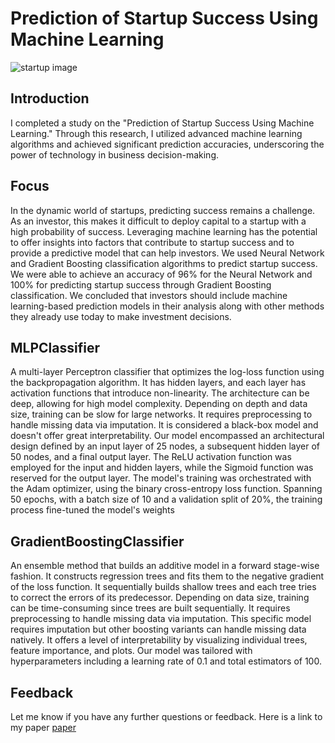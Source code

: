 # Prediction of Startup Success Using Machine Learning

![startup image](https://static.vecteezy.com/system/resources/previews/002/142/408/non_2x/concept-of-a-startup-community-teamwork-discussion-of-issues-generation-of-ideas-creativity-young-men-and-women-work-together-flat-cartoon-illustration-vector.jpg)

## Introduction
I completed a study on the "Prediction of Startup Success Using Machine Learning." Through this research, I utilized advanced machine learning algorithms and achieved significant prediction accuracies, underscoring the power of technology in business decision-making. 

## Focus
 In the dynamic world of startups, predicting success remains a challenge. As an investor, this makes it difficult to deploy capital to a startup with a high probability of success. Leveraging machine learning has the potential to offer insights into factors that contribute to startup success and to provide a predictive model that can help investors. We used Neural Network and Gradient Boosting classification algorithms to predict startup success.  We were able to achieve an accuracy of 96% for the Neural Network and 100% for predicting startup success through Gradient Boosting classification. We concluded that investors should include machine learning-based prediction models in their analysis along with other methods they already use today to make investment decisions.


## MLPClassifier
A multi-layer Perceptron classifier that optimizes the log-loss function using the backpropagation algorithm. It has hidden layers, and each layer has activation functions that introduce non-linearity.  The architecture can be deep, allowing for high model complexity. Depending on depth and data size, training can be slow for large networks. It requires preprocessing to handle missing data via imputation. It is considered a black-box model and doesn't offer great interpretability.  Our model encompassed an architectural design defined by an input layer of 25 nodes, a subsequent hidden layer of 50 nodes, and a final output layer. The ReLU activation function was employed for the input and hidden layers, while the Sigmoid function was reserved for the output layer. The model's training was orchestrated with the Adam optimizer, using the binary cross-entropy loss function. Spanning 50 epochs, with a batch size of 10 and a validation split of 20%, the training process fine-tuned the model's weights

## GradientBoostingClassifier

An ensemble method that builds an additive model in a forward stage-wise fashion. It constructs regression trees and fits them to the negative gradient of the loss function. It sequentially builds shallow trees and each tree tries to correct the errors of its predecessor. Depending on data size, training can be time-consuming since trees are built sequentially. It requires preprocessing to handle missing data via imputation. This specific model requires imputation but other boosting variants can handle missing data natively. It offers a level of interpretability by visualizing individual trees, feature importance, and plots. Our model was tailored with hyperparameters including a learning rate of 0.1 and total estimators of 100.

## Feedback
Let me know if you have any further questions or feedback. Here is a link to my paper [paper](https://github.com/timsletap/startup-analysis/blob/main/PredictionOfStartupSuccessUsingML.pdf)
